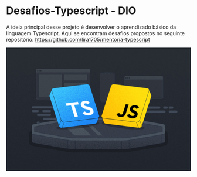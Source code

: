 # Desafios-Typescript - DIO

A ideia principal desse projeto é desenvolver o aprendizado básico da linguagem Typescript. Aqui se encontram desafios propostos no seguinte repositório: https://github.com/lira1705/mentoria-typescript

![image](src/img/Typescript%20e%20Javascript.jpg)